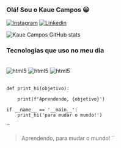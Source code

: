
### Olá! Sou o Kaue Campos 😀




[![Instagram](https://img.shields.io/badge/Instagram-E4405F?style=for-the-badge&logo=instagram&logoColor=white
)](https://www.instagram.com/kaue.oliveira__/)
[![Linkedin](https://img.shields.io/badge/LinkedIn-0077B5?style=for-the-badge&logo=linkedin&logoColor=white
)](https://www.linkedin.com/in/kauecampos-/)

![Kaue Campos GitHub stats](https://github-readme-stats.vercel.app/api?username=KaueCampos&show_icons=true&theme=cobalt)

### Tecnologias que uso no meu dia
<div style="display: inline_block"> <br/>
    <img align="center" alt="html5" 
    src="https://img.shields.io/badge/JavaScript-F7DF1E?style=for-the-badge&logo=javascript&logoColor=black"/>
    <img align="center" alt="html5" 
    src="https://img.shields.io/badge/Python-14354C?style=for-the-badge&logo=python&logoColor=white"/>
    <img align="center" alt="html5" 
    src="https://img.shields.io/badge/PHP-777BB4?style=for-the-badge&logo=php&logoColor=white"/>  
</div><br/>


```
def print_hi(objetivo):

    print(f'Aprendendo, {objetivo}')

if __name__ == '__main__':
    print_hi('para mudar o mundo!')

```
``
> Aprendendo, para mudar o mundo!
``
